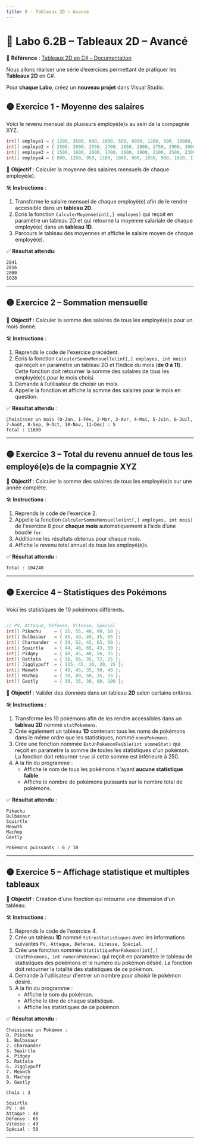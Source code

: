```yaml
---
title: B - Tableaux 2D – Avancé
---
```


# 🧪 Labo 6.2B – Tableaux 2D – Avancé

📎 **Référence** : [Tableaux 2D en C# – Documentation](https://info.cegepmontpetit.ca/notions-csharp/documentation/tableau/tableau-2d)

Nous allons réaliser une série d’exercices permettant de pratiquer les **Tableaux 2D** en C#.

Pour **chaque Labo**, créez un **nouveau projet** dans Visual Studio.

## 🟡 Exercice 1 - Moyenne des salaires

Voici le revenu mensuel de plusieurs employé(e)s au sein de la compagnie XYZ.
```csharp
int[] employe1 = { 1200, 3600, 600, 1000, 500, 6000, 1200, 500, 10000, 900, 8500, 100 };
int[] employe2 = { 2500, 2600, 2550, 2700, 2650, 2800, 2750, 2900, 3000, 3100, 3050, 3200 };
int[] employe3 = { 1500, 1800, 2000, 1700, 1600, 1900, 2100, 2500, 2300, 2200, 2000, 2400 };
int[] employe4 = { 800, 1200, 950, 1100, 1000, 900, 1050, 980, 1020, 1150, 1080, 1110 };
```


🎯 **Objectif** : Calculer la moyenne des salaires mensuels de chaque employé(e).

🛠️ **Instructions** :
1. Transforme le salaire mensuel de chaque employé(e) afin de le rendre accessible dans un **tableau 2D**.
2. Écris la fonction `CalculerMoyenne(int[,] employes)` qui reçoit en paramètre un tableau 2D et qui retourne la moyenne salariale de chaque employé(e) dans un **tableau 1D**.
3. Parcours le tableau des moyennes et affiche le salaire moyen de chaque employé(e).

✅ **Résultat attendu**:
```
2841
2816
2000
1028
```

---

## 🟡 Exercice 2 – Sommation mensuelle

🎯 **Objectif** : Calculer la somme des salaires de tous les employé(e)s pour un mois donné.

🛠️ **Instructions** :
1. Reprends le code de l'exercice précédent.  
2. Écris la fonction `CalculerSommeMensuelle(int[,] employes, int mois)` qui reçoit en paramètre un tableau 2D et l’indice du mois (**de 0 à 11**).  
   Cette fonction doit retourner la somme des salaires de tous les employé(e)s pour le mois choisi.  
3. Demande à l’utilisateur de choisir un mois.  
4. Appelle la fonction et affiche la somme des salaires pour le mois en question.  

✅ **Résultat attendu** :
```
Choisissez un mois (0-Jan, 1-Fév, 2-Mar, 3-Avr, 4-Mai, 5-Juin, 6-Juil, 7-Août, 8-Sep, 9-Oct, 10-Nov, 11-Déc) : 5
Total : 11600
```

---

## 🟡 Exercice 3 – Total du revenu annuel de tous les employé(e)s de la compagnie XYZ

🎯 **Objectif** : Calculer la somme des salaires de tous les employé(e)s sur une année complète.

🛠️ **Instructions** :
1. Reprends le code de l'exercice 2.  
2. Appelle la fonction `CalculerSommeMensuelle(int[,] employes, int mois)` de l'exercice 8 pour **chaque mois** automatiquement à l’aide d’une boucle `for`.  
3. Additionne les résultats obtenus pour chaque mois.  
4. Affiche le revenu total annuel de tous les employé(e)s.  

✅ **Résultat attendu** :
```
Total : 104240
```

---

## 🟡 Exercice 4 – Statistiques des Pokémons

Voici les statistiques de 10 pokémons différents.
```csharp

// PV, Attaque, Défense, Vitesse, Spécial
int[] Pikachu     = { 35, 55, 40, 90, 50 };
int[] Bulbasaur   = { 45, 49, 49, 45, 65 };
int[] Charmander  = { 39, 52, 43, 65, 50 };
int[] Squirtle    = { 44, 48, 65, 43, 50 };
int[] Pidgey      = { 40, 45, 40, 56, 35 };
int[] Rattata     = { 30, 56, 35, 72, 25 };
int[] Jigglypuff  = { 115, 45, 20, 20, 25 };
int[] Meowth      = { 40, 45, 35, 90, 40 };
int[] Machop      = { 70, 80, 50, 35, 35 };
int[] Gastly      = { 30, 35, 30, 80, 100 };
```

🎯 **Objectif** : Valider des données dans un tableau **2D** selon certains critères.

🛠️ **Instructions** :
1. Transforme les 10 pokémons afin de les rendre accessibles dans un **tableau 2D** nommé `statPokemons`.
2. Crée également un tableau **1D** contenant tous les noms de pokémons dans le même ordre que les statistiques, nommé `nomsPokemons`.
3. Crée une fonction nommée `EstUnPokemonFaible(int sommeStat)` qui reçoit en paramètre la somme de toutes les statistiques d'un pokémon. La fonction doit retourner `true` si cette somme est inférieure à 250.
4. À la fin du programme :
    * Affiche le nom de tous les pokémons n'ayant **aucune statistique faible**.  
    * Affiche le nombre de pokémons puissants sur le nombre total de pokémons.  

✅ **Résultat attendu** :
```
Pikachu
Bulbasaur
Squirtle
Meowth
Machop
Gastly

Pokémons puissants : 6 / 10
```

---

## 🟡 Exercice 5 – Affichage statistique et multiples tableaux

🎯 **Objectif** : Création d'une fonction qui retourne une dimension d'un tableau.

🛠️ **Instructions** :
1. Reprends le code de l'exercice 4.  
2. Crée un tableau **1D**  nommé `titresStatistiques` avec les informations suivantes `PV, Attaque, Défense, Vitesse, Spécial`.
3. Crée une fonction nommée `StatistiqueParPokemon(int[,] statPokemons, int numeroPokemon)` qui reçoit en paramètre le tableau de statistiques des pokémons et le numéro du pokémon désiré. La fonction doit retourner la totalité des statistiques de ce pokémon.
4. Demande à l'utilisateur d'entrer un nombre pour choisir le pokémon désiré.
5. À la fin du programme :
    * Affiche le nom du pokémon.
    * Affiche le titre de chaque statistique.
    * Affiche les statistiques de ce pokémon.

✅ **Résultat attendu** :
```
Choisissez un Pokémon :
0. Pikachu
1. Bulbasaur
2. Charmander
3. Squirtle
4. Pidgey
5. Rattata
6. Jigglypuff
7. Meowth
8. Machop
9. Gastly

Choix : 3

Squirtle
PV : 44
Attaque : 48
Défense : 65
Vitesse : 43
Spécial : 50
```

---
